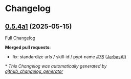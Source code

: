 # Changelog

## [0.5.4a1](https://github.com/OpenVoiceOS/ovos-skill-wolfie/tree/0.5.4a1) (2025-05-15)

[Full Changelog](https://github.com/OpenVoiceOS/ovos-skill-wolfie/compare/0.5.3...0.5.4a1)

**Merged pull requests:**

- fix: standardize urls / skill-id / pypi-name [\#78](https://github.com/OpenVoiceOS/ovos-skill-wolfie/pull/78) ([JarbasAl](https://github.com/JarbasAl))



\* *This Changelog was automatically generated by [github_changelog_generator](https://github.com/github-changelog-generator/github-changelog-generator)*
